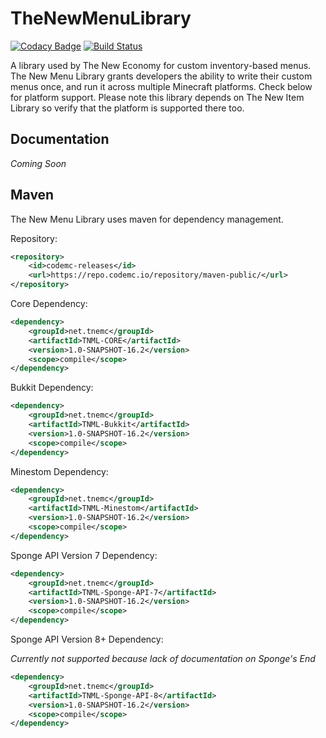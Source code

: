 # TheNewMenuLibrary

[![Codacy Badge](https://app.codacy.com/project/badge/Grade/a4759b6313274de3b27108c0de5987fd)](https://www.codacy.com/gh/TheNewEconomy/TNML/dashboard?utm_source=github.com&amp;utm_medium=referral&amp;utm_content=TheNewEconomy/TNML&amp;utm_campaign=Badge_Grade)
[![Build Status](https://ci.codemc.io/job/creatorfromhell/job/TheNewMenuLibrary/badge/icon)](https://ci.codemc.io/job/creatorfromhell/job/TheNewMenuLibrary/)

A library used by The New Economy for custom inventory-based menus. The New Menu Library grants developers
the ability to write their custom menus once, and run it across multiple Minecraft platforms. Check below for
platform support. Please note this library depends on The New Item Library so verify that the platform is supported
there too.

## Documentation

*Coming Soon*

## Maven
The New Menu Library uses maven for dependency management.

Repository:
```XML
<repository>
    <id>codemc-releases</id>
    <url>https://repo.codemc.io/repository/maven-public/</url>
</repository>
```

Core Dependency:
```XML
<dependency>
    <groupId>net.tnemc</groupId>
    <artifactId>TNML-CORE</artifactId>
    <version>1.0-SNAPSHOT-16.2</version>
    <scope>compile</scope>
</dependency>
```

Bukkit Dependency:
```XML
<dependency>
    <groupId>net.tnemc</groupId>
    <artifactId>TNML-Bukkit</artifactId>
    <version>1.0-SNAPSHOT-16.2</version>
    <scope>compile</scope>
</dependency>
```

Minestom Dependency:

```XML
<dependency>
    <groupId>net.tnemc</groupId>
    <artifactId>TNML-Minestom</artifactId>
    <version>1.0-SNAPSHOT-16.2</version>
    <scope>compile</scope>
</dependency>
```

Sponge API Version 7 Dependency:

```XML
<dependency>
    <groupId>net.tnemc</groupId>
    <artifactId>TNML-Sponge-API-7</artifactId>
    <version>1.0-SNAPSHOT-16.2</version>
    <scope>compile</scope>
</dependency>
```

Sponge API Version 8+ Dependency:

*Currently not supported because lack of documentation on Sponge's End*

```XML
<dependency>
    <groupId>net.tnemc</groupId>
    <artifactId>TNML-Sponge-API-8</artifactId>
    <version>1.0-SNAPSHOT-16.2</version>
    <scope>compile</scope>
</dependency>
```
